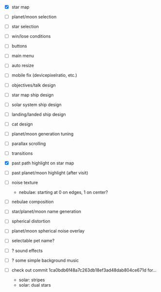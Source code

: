 - [x] star map
- [ ] planet/moon selection
- [ ] star selection
- [ ] win/lose conditions
- [ ] buttons
- [ ] main menu
- [ ] auto resize
- [ ] mobile fix (devicepixelratio, etc.)
- [ ] objectives/talk design
- [ ] star map ship design
- [ ] solar system ship design
- [ ] landing/landed ship design
- [ ] cat design
- [ ] planet/moon generation tuning
- [ ] parallax scrolling
- [ ] transitions
- [x] past path highlight on star map
- [ ] past planet/moon highlight (after visit)
- [ ] noise texture
  - nebulae: starting at 0 on edges, 1 on center?
- [ ] nebulae composition
- [ ] star/planet/moon name generation
- [ ] spherical distortion
- [ ] planet/moon spherical noise overlay
- [ ] selectable pet name?

- [ ] ? sound effects
- [ ] ? some simple background music

- [ ] check out commit 1ca0bdb6f48a7c263db18ef3ad48dab804ce671d for...
  - solar: stripes
  - solar: dual stars
